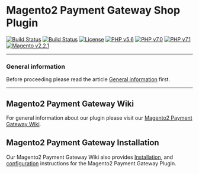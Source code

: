 # Magento2 Payment Gateway Shop Plugin
[![Build Status](https://travis-ci.org/wirecard/magento2-ee.svg?branch=master)](https://travis-ci.org/wirecard/magento2-ee)
[![Build Status](https://saucelabs.com/buildstatus/wirecard-magento2ee-bot)](https://saucelabs.com/open_sauce/user/wirecard-magento2ee-bot)
[![License](https://img.shields.io/badge/license-GPLv3-blue.svg)](https://raw.githubusercontent.com/wirecard/magento2-ee/master/LICENSE)
[![PHP v5.6](https://img.shields.io/badge/php-v5.5-yellow.svg)](http://www.php.net)
[![PHP v7.0](https://img.shields.io/badge/php-v7.0-yellow.svg)](http://www.php.net)
[![PHP v7.1](https://img.shields.io/badge/php-v7.1-yellow.svg)](http://www.php.net)
[![Magento v2.2.1](https://img.shields.io/badge/magento-v2.2.1-green.svg)](https://magento.com/)

***
### General information 
Before proceeding please read the article [General information](https://github.com/wirecard/magento2-ee/wiki/Wirecard-Shop-Plugins-General-Information) first.

***

## Magento2 Payment Gateway Wiki

For general information about our plugin please visit our [Magento2 Payment Gateway Wiki](https://github.com/wirecard/magento2-ee/wiki). 

## Magento2 Payment Gateway Installation

Our Magento2 Payment Gateway Wiki also provides [Installation](https://github.com/wirecard/magento2-ee/wiki/Installation),  and [configuration](https://github.com/wirecard/magento2-ee/wiki/Configuration) instructions for the Magento2 Payment Gateway Plugin.
